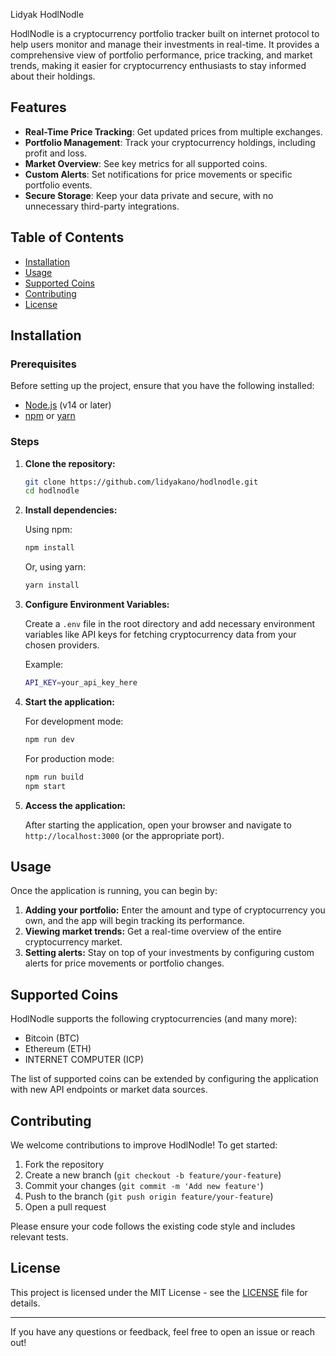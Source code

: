 Lidyak HodlNodle

HodlNodle is a cryptocurrency portfolio tracker built on internet protocol to help users monitor and manage their investments in real-time. It provides a comprehensive view of portfolio performance, price tracking, and market trends, making it easier for cryptocurrency enthusiasts to stay informed about their holdings.

## Features

- **Real-Time Price Tracking**: Get updated prices from multiple exchanges.
- **Portfolio Management**: Track your cryptocurrency holdings, including profit and loss.
- **Market Overview**: See key metrics for all supported coins.
- **Custom Alerts**: Set notifications for price movements or specific portfolio events.
- **Secure Storage**: Keep your data private and secure, with no unnecessary third-party integrations.
  
## Table of Contents

- [Installation](#installation)
- [Usage](#usage)
- [Supported Coins](#supported-coins)
- [Contributing](#contributing)
- [License](#license)

## Installation

### Prerequisites

Before setting up the project, ensure that you have the following installed:

- [Node.js](https://nodejs.org/en/) (v14 or later)
- [npm](https://www.npmjs.com/get-npm) or [yarn](https://yarnpkg.com/getting-started)

### Steps

1. **Clone the repository:**

   ```bash
   git clone https://github.com/lidyakano/hodlnodle.git
   cd hodlnodle
   ```

2. **Install dependencies:**

   Using npm:
   ```bash
   npm install
   ```

   Or, using yarn:
   ```bash
   yarn install
   ```

3. **Configure Environment Variables:**

   Create a `.env` file in the root directory and add necessary environment variables like API keys for fetching cryptocurrency data from your chosen providers.

   Example:
   ```bash
   API_KEY=your_api_key_here
   ```

4. **Start the application:**

   For development mode:
   ```bash
   npm run dev
   ```

   For production mode:
   ```bash
   npm run build
   npm start
   ```

5. **Access the application:**

   After starting the application, open your browser and navigate to `http://localhost:3000` (or the appropriate port).

## Usage

Once the application is running, you can begin by:

1. **Adding your portfolio:** Enter the amount and type of cryptocurrency you own, and the app will begin tracking its performance.
2. **Viewing market trends:** Get a real-time overview of the entire cryptocurrency market.
3. **Setting alerts:** Stay on top of your investments by configuring custom alerts for price movements or portfolio changes.

## Supported Coins

HodlNodle supports the following cryptocurrencies (and many more):

- Bitcoin (BTC)
- Ethereum (ETH)
- INTERNET COMPUTER (ICP)

The list of supported coins can be extended by configuring the application with new API endpoints or market data sources.

## Contributing

We welcome contributions to improve HodlNodle! To get started:

1. Fork the repository
2. Create a new branch (`git checkout -b feature/your-feature`)
3. Commit your changes (`git commit -m 'Add new feature'`)
4. Push to the branch (`git push origin feature/your-feature`)
5. Open a pull request

Please ensure your code follows the existing code style and includes relevant tests.

## License

This project is licensed under the MIT License - see the [LICENSE](LICENSE) file for details.

---

If you have any questions or feedback, feel free to open an issue or reach out!

